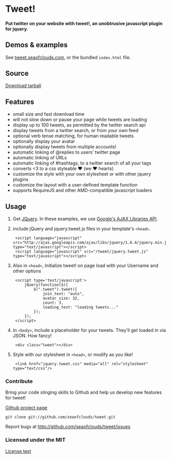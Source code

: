 # Tweet!

#### Put twitter on your website with tweet!, an unobtrusive javascript plugin for jquery.

## Demos & examples

See [tweet.seaofclouds.com](http://tweet.seaofclouds.com/), or the bundled `index.html` file.

## Source

[Download tarball](http://github.com/seaofclouds/tweet/tarball/master)

## Features

  * small size and fast download time
  * will not slow down or pause your page while tweets are loading
  * display up to 100 tweets, as permitted by the twitter search api
  * display tweets from a twitter search, or from your own feed
  * optional verb tense matching, for human readable tweets
  * optionally display your avatar
  * optionally display tweets from multiple accounts!
  * automatic linking of @replies to users’ twitter page
  * automatic linking of URLs
  * automatic linking of #hashtags, to a twitter search of all your tags
  * converts <3 to a css styleable ♥ (we ♥ hearts)
  * customize the style with your own stylesheet or with other jquery plugins
  * customize the layout with a user-defined template function
  * supports RequireJS and other AMD-compatible javascript loaders

## Usage

1. Get [JQuery](http://jquery.com/). In these examples, we use [Google's AJAX Libraries API](http://code.google.com/apis/ajaxlibs/).


2. include jQuery and jquery.tweet.js files in your template's `<head>`.

        <script language="javascript" src="http://ajax.googleapis.com/ajax/libs/jquery/1.6.4/jquery.min.js" type="text/javascript"></script>
        <script language="javascript" src="/tweet/jquery.tweet.js" type="text/javascript"></script>

3. Also in `<head>`, Initialize tweet! on page load with your Username and other options

        <script type='text/javascript'>
            jQuery(function($){
                $(".tweet").tweet({
                    join_text: "auto",
                    avatar_size: 32,
                    count: 3,
                    loading_text: "loading tweets..."
                });
            });
        </script>

4. In `<body>`, include a placeholder for your tweets. They'll get loaded in via JSON. How fancy!

        <div class="tweet"></div>

5. Style with our stylesheet in `<head>`, or modify as you like!

        <link href="jquery.tweet.css" media="all" rel="stylesheet" type="text/css"/>


### Contribute

Bring your code slinging skills to Github and help us develop new features for tweet!

[Github project page](http://github.com/seaofclouds/tweet/)

    git clone git://github.com/seaofclouds/tweet.git

Report bugs at http://github.com/seaofclouds/tweet/issues

### Licensed under the MIT

[License text](http://www.opensource.org/licenses/mit-license.php)
